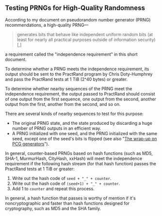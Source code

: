 ## Testing PRNGs for High-Quality Randomness

According to my document on pseudorandom number generator (PRNG) recommendations, a high-quality PRNG&mdash;

> generates bits that behave like independent uniform random bits (at least for nearly all practical purposes outside of information security)[,]

a requirement called the "independence requirement" in this short document.

To determine whether a PRNG meets the independence requirement, its output should be sent to the PractRand program by Chris Doty-Humphrey and pass the PractRand tests at 1 TiB (2^40 bytes) or greater.

To determine whether nearby sequences of the PRNG meet the independence requirement, the output passed to PractRand should consist of one output from the first sequence, one output from the second, another output from the first, another from the second, and so on.

There are several kinds of nearby sequences to test for this purpose:

- The original PRNG state, and the state produced by discarding a huge number of PRNG outputs in an efficient way.
- A PRNG initialized with one seed, and the PRNG initialized with the same seed, except one of the seed's bits is flipped (see also "[The wrap-up on PCG generators](http://pcg.di.unimi.it/pcg.php#flaws)").

In general, counter-based PRNGs based on hash functions (such as MD5, SHA-1, MurmurHash, CityHash, xxHash) will meet the independence requirement if the following hash stream (for that hash function) passes the PractRand tests at 1 TiB or greater:

1. Write out the hash code of `seed + "_" + counter`.
2. Write out the hash code of `(seed+1) + "_" + counter`.
3. Add 1 to `counter` and repeat this process.

In general, a hash function that passes is worthy of mention if it's noncryptographic and faster than hash functions designed for cryptography, such as MD5 and the SHA family.

